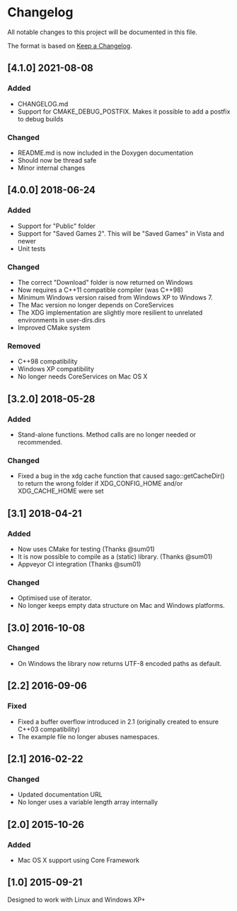 # Changelog

All notable changes to this project will be documented in this file.

The format is based on [Keep a Changelog](https://keepachangelog.com/en/1.0.0/).

## [4.1.0] 2021-08-08

### Added
 - CHANGELOG.md
 - Support for CMAKE_DEBUG_POSTFIX. Makes it possible to add a postfix to debug builds

### Changed
 - README.md is now included in the Doxygen documentation
 - Should now be thread safe
 - Minor internal changes

## [4.0.0] 2018-06-24

### Added
 - Support for "Public" folder
 - Support for "Saved Games 2". This will be "Saved Games" in Vista and newer
 - Unit tests


### Changed
 - The correct "Download" folder is now returned on Windows
 - Now requires a C++11 compatible compiler (was C++98)
 - Minimum Windows version raised from Windows XP to Windows 7.
 - The Mac version no longer depends on CoreServices
 - The XDG implementation are slightly more resilient to unrelated environments in user-dirs.dirs
 - Improved CMake system

### Removed
 - C++98 compatibility
 - Windows XP compatibility
 - No longer needs CoreServices on Mac OS X

## [3.2.0] 2018-05-28

### Added
 - Stand-alone functions. Method calls are no longer needed or recommended.

### Changed
 - Fixed a bug in the xdg cache function that caused sago::getCacheDir() to return the wrong folder if XDG_CONFIG_HOME and/or XDG_CACHE_HOME were set

## [3.1] 2018-04-21

### Added
 - Now uses CMake for testing (Thanks @sum01)
 - It is now possible to compile as a (static) library. (Thanks @sum01)
 - Appveyor CI integration (Thanks @sum01)

### Changed
 - Optimised use of iterator.
 - No longer keeps empty data structure on Mac and Windows platforms.

## [3.0] 2016-10-08

### Changed
 - On Windows the library now returns UTF-8 encoded paths as default.

## [2.2] 2016-09-06

### Fixed
 - Fixed a buffer overflow introduced in 2.1 (originally created to ensure C++03 compatibility)
 - The example file no longer abuses namespaces.


## [2.1] 2016-02-22

### Changed
 - Updated documentation URL
 - No longer uses a variable length array internally


## [2.0] 2015-10-26

### Added
- Mac OS X support using Core Framework

## [1.0] 2015-09-21
Designed to work with Linux and Windows XP+
